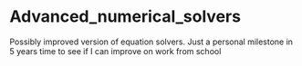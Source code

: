 # Advanced_numerical_solvers
Possibly improved version of equation solvers. Just a personal milestone in 5 years time to see if I can improve on work from school
